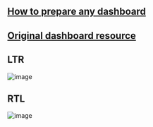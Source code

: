 ## [How to prepare any dashboard](https://www.youtube.com/watch?v=tNFoPXQf4IE)
## [Original dashboard resource](https://github.com/rabeeaali/AdminLTE-3-RTL)
## LTR
![image](https://github.com/Snossy123/Laravel-Dashboard-Template/assets/61948065/6b0c4983-1b6e-4304-871e-92d5655808a0)
## RTL
![image](https://github.com/Snossy123/Laravel-Dashboard-Template/assets/61948065/95bf5758-e2ac-4157-9b35-4bbf9e7ba231)


